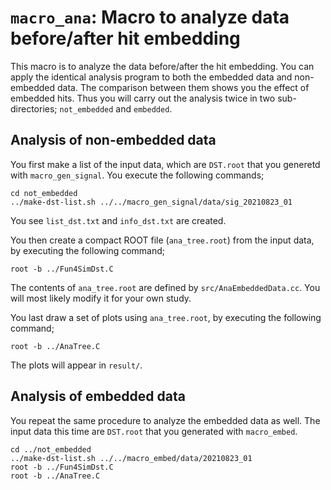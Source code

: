 # `macro_ana`:  Macro to analyze data before/after hit embedding

This macro is to analyze the data before/after the hit embedding.
You can apply the identical analysis program to both the embedded data and non-embedded data.
The comparison between them shows you the effect of embedded hits.
Thus you will carry out the analysis twice in two sub-directories; `not_embedded` and `embedded`.

## Analysis of non-embedded data

You first make a list of the input data, which are `DST.root` that you generetd with `macro_gen_signal`.
You execute the following commands;
```
cd not_embedded
../make-dst-list.sh ../../macro_gen_signal/data/sig_20210823_01
```
You see `list_dst.txt` and `info_dst.txt` are created.

You then create a compact ROOT file (`ana_tree.root`) from the input data, by executing the following command;
```
root -b ../Fun4SimDst.C
```
The contents of `ana_tree.root` are defined by `src/AnaEmbeddedData.cc`.
You will most likely modify it for your own study.

You last draw a set of plots using `ana_tree.root`, by executing the following command;
```
root -b ../AnaTree.C
```
The plots will appear in `result/`.

## Analysis of embedded data

You repeat the same procedure to analyze the embedded data as well.
The input data this time are `DST.root` that you generated with `macro_embed`.
```
cd ../not_embedded
../make-dst-list.sh ../../macro_embed/data/20210823_01
root -b ../Fun4SimDst.C
root -b ../AnaTree.C
```

